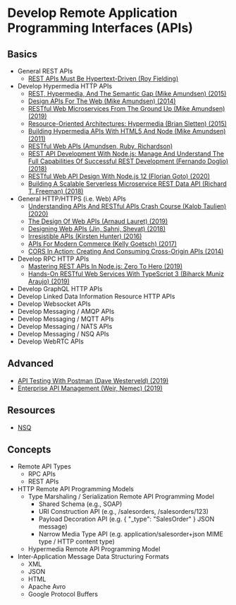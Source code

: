 # Develop Remote Application Programming Interfaces (APIs)

## Basics


* General REST APIs
  * [REST APIs Must Be Hypertext-Driven (Roy Fielding)](https://roy.gbiv.com/untangled/2008/rest-apis-must-be-hypertext-driven)
* Develop Hypermedia HTTP APIs
  * [REST, Hypermedia, And The Semantic Gap (Mike Amundsen) (2015)](https://learning.oreilly.com/videos/rest-hypermedia-and/9781491936511/)
  * [Design APIs For The Web (Mike Amundsen) (2014)](https://learning.oreilly.com/videos/designing-apis-for/9781491900147/)
  * [RESTful Web Microservices From The Ground Up (Mike Amundsen) (2019)](https://learning.oreilly.com/videos/restful-web-microservices/0636920362746/)
  * [Resource-Oriented Architectures: Hypermedia (Brian Sletten) (2015)](https://learning.oreilly.com/videos/resource-oriented-architectures-hypermedia/9781491924877)
  * [Building Hypermedia APIs With HTML5 And Node (Mike Amundsen) (2011)](https://learning.oreilly.com/library/view/building-hypermedia-apis/9781449309497/)
  * [RESTful Web APIs (Amundsen, Ruby, Richardson)](https://learning.oreilly.com/library/view/restful-web-apis/9781449359713/)
  * [REST API Development With Node.js: Manage And Understand The Full Capabilities Of Successful REST Development (Fernando Doglio) (2018)](https://learning.oreilly.com/library/view/rest-api-development/9781484237151/)
  * [RESTful Web API Design With Node.js 12 (Florian Goto) (2020)](https://learning.oreilly.com/videos/restful-web-api/9781838648770)
  * [Building A Scalable Serverless Microservice REST Data API (Richard T. Freeman) (2018)](https://learning.oreilly.com/videos/building-a-scalable/9781788622318)
* General HTTP/HTTPS (i.e. Web) APIs
  * [Understanding APIs And RESTful APIs Crash Course (Kalob Taulien) (2020)](https://learning.oreilly.com/videos/understanding-apis-and/9781800564121/)
  * [The Design Of Web APIs (Arnaud Lauret) (2019)](https://learning.oreilly.com/library/view/the-design-of/9781617295102/)  
  * [Designing Web APIs (Jin, Sahni, Shevat) (2018)](https://learning.oreilly.com/library/view/designing-web-apis/9781492026914/)
  * [Irresistible APIs (Kirsten Hunter) (2016)](https://learning.oreilly.com/library/view/irresistible-apis/9781617292552/)
  * [APIs For Modern Commerce (Kelly Goetsch) (2017)](https://learning.oreilly.com/library/view/apis-for-modern/9781491995266/)
  * [CORS In Action: Creating And Consuming Cross-Origin APIs (2014)](https://learning.oreilly.com/library/view/cors-in-action/9781617291821/)
* Develop RPC HTTP APIs
  * [Mastering REST APIs In Node.js: Zero To Hero (2019)](https://learning.oreilly.com/videos/mastering-rest-apis/9781838825232)
  * [Hands-On RESTful Web Services With TypeScript 3 (Biharck Muniz Araujo) (2019)](https://learning.oreilly.com/library/view/hands-on-restful-web/9781789956276/)
* Develop GraphQL HTTP APIs
* Develop Linked Data Information Resource HTTP APIs
* Develop Websocket APIs
* Develop Messaging / AMQP APIs
* Develop Messaging / MQTT APIs
* Develop Messaging / NATS APIs
* Develop Messaging / NSQ APIs
* Develop WebRTC APIs

## Advanced

* [API Testing With Postman (Dave Westerveld) (2019)](https://learning.oreilly.com/videos/api-testing-with/9781789616569/)
* [Enterprise API Management (Weir, Nemec) (2019)](https://learning.oreilly.com/library/view/enterprise-api-management/9781787284432/)

## Resources

* [NSQ](https://nsq.io/)

## Concepts

* Remote API Types
  * RPC APIs
  * REST APIs
* HTTP Remote API Programming Models
  * Type Marshaling / Serialization Remote API Programming Model
    * Shared Schema (e.g., SOAP)
    * URI Construction API (e.g., /salesorders, /salesorders/123)
    * Payload Decoration API (e.g. { "_type": "SalesOrder" } JSON message)
    * Narrow Media Type API (e.g. application/salesorder+json MIME type / HTTP content type)
  * Hypermedia Remote API Programming Model
* Inter-Application Message Data Structuring Formats
  * XML
  * JSON
  * HTML
  * Apache Avro
  * Google Protocol Buffers